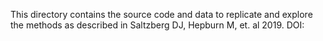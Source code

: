 This directory contains the source code and data to replicate and explore the methods as described in Saltzberg DJ, Hepburn M, et. al 2019. DOI:
